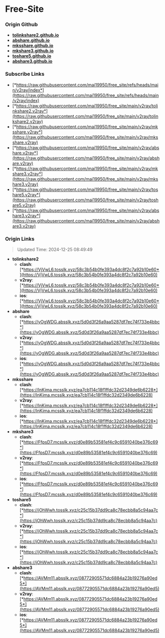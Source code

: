 # Free-Site

### Origin Github

- [**tolinkshare2.github.io**](https://github.com/tolinkshare2/tolinkshare2.github.io)
- [**abshare.github.io**](https://github.com/abshare/abshare.github.io)
- [**mksshare.github.io**](https://github.com/mksshare/mksshare.github.io)
- [**mkshare3.github.io**](https://github.com/mkshare3/mkshare3.github.io)
- [**toshare5.github.io**](https://github.com/toshare5/toshare5.github.io)
- [**abshare3.github.io**](https://github.com/abshare3/abshare3.github.io)

### Subscribe Links

- [*https://raw.githubusercontent.com/mai19950/free_site/refs/heads/main/v2ray/index*](https://raw.githubusercontent.com/mai19950/free_site/refs/heads/main/v2ray/index)
- [*https://raw.githubusercontent.com/mai19950/free_site/main/v2ray/tolinkshare2.v2ray*](https://raw.githubusercontent.com/mai19950/free_site/main/v2ray/tolinkshare2.v2ray)
- [*https://raw.githubusercontent.com/mai19950/free_site/main/v2ray/mksshare.v2ray*](https://raw.githubusercontent.com/mai19950/free_site/main/v2ray/mksshare.v2ray)
- [*https://raw.githubusercontent.com/mai19950/free_site/main/v2ray/abshare.v2ray*](https://raw.githubusercontent.com/mai19950/free_site/main/v2ray/abshare.v2ray)
- [*https://raw.githubusercontent.com/mai19950/free_site/main/v2ray/mkshare3.v2ray*](https://raw.githubusercontent.com/mai19950/free_site/main/v2ray/mkshare3.v2ray)
- [*https://raw.githubusercontent.com/mai19950/free_site/main/v2ray/toshare5.v2ray*](https://raw.githubusercontent.com/mai19950/free_site/main/v2ray/toshare5.v2ray)
- [*https://raw.githubusercontent.com/mai19950/free_site/main/v2ray/abshare3.v2ray*](https://raw.githubusercontent.com/mai19950/free_site/main/v2ray/abshare3.v2ray)

### Origin Links

> Updated Time: 2024-12-25 08:49:49

- **tolinkshare2**
  - **clash**: [*https://VjVwL6.tosslk.xyz/58c3b54b0fe393a4dc8f2c7a92b10e60*](https://VjVwL6.tosslk.xyz/58c3b54b0fe393a4dc8f2c7a92b10e60)
  - **v2ray**: [*https://VjVwL6.tosslk.xyz/58c3b54b0fe393a4dc8f2c7a92b10e60*](https://VjVwL6.tosslk.xyz/58c3b54b0fe393a4dc8f2c7a92b10e60)
  - **ios**: [*https://VjVwL6.tosslk.xyz/58c3b54b0fe393a4dc8f2c7a92b10e60*](https://VjVwL6.tosslk.xyz/58c3b54b0fe393a4dc8f2c7a92b10e60)
- **abshare**
  - **clash**: [*https://yOgWDG.absslk.xyz/5d0d3f26a9aa5287df7ec74f733e4bbc*](https://yOgWDG.absslk.xyz/5d0d3f26a9aa5287df7ec74f733e4bbc)
  - **v2ray**: [*https://yOgWDG.absslk.xyz/5d0d3f26a9aa5287df7ec74f733e4bbc*](https://yOgWDG.absslk.xyz/5d0d3f26a9aa5287df7ec74f733e4bbc)
  - **ios**: [*https://yOgWDG.absslk.xyz/5d0d3f26a9aa5287df7ec74f733e4bbc*](https://yOgWDG.absslk.xyz/5d0d3f26a9aa5287df7ec74f733e4bbc)
- **mksshare**
  - **clash**: [*https://InKima.mcsslk.xyz/ea7cb114c18f1ffdc32d2349de6b6228*](https://InKima.mcsslk.xyz/ea7cb114c18f1ffdc32d2349de6b6228)
  - **v2ray**: [*https://InKima.mcsslk.xyz/ea7cb114c18f1ffdc32d2349de6b6228*](https://InKima.mcsslk.xyz/ea7cb114c18f1ffdc32d2349de6b6228)
  - **ios**: [*https://InKima.mcsslk.xyz/ea7cb114c18f1ffdc32d2349de6b6228*](https://InKima.mcsslk.xyz/ea7cb114c18f1ffdc32d2349de6b6228)
- **mkshare3**
  - **clash**: [*https://FfpsD7.mcsslk.xyz/d0e89b53581ef4c9c6591040be376c69*](https://FfpsD7.mcsslk.xyz/d0e89b53581ef4c9c6591040be376c69)
  - **v2ray**: [*https://FfpsD7.mcsslk.xyz/d0e89b53581ef4c9c6591040be376c69*](https://FfpsD7.mcsslk.xyz/d0e89b53581ef4c9c6591040be376c69)
  - **ios**: [*https://FfpsD7.mcsslk.xyz/d0e89b53581ef4c9c6591040be376c69*](https://FfpsD7.mcsslk.xyz/d0e89b53581ef4c9c6591040be376c69)
- **toshare5**
  - **clash**: [*https://jOhWwh.tosslk.xyz/c25c15b37dd9ca8c78ecbb8a5c94aa7c*](https://jOhWwh.tosslk.xyz/c25c15b37dd9ca8c78ecbb8a5c94aa7c)
  - **v2ray**: [*https://jOhWwh.tosslk.xyz/c25c15b37dd9ca8c78ecbb8a5c94aa7c*](https://jOhWwh.tosslk.xyz/c25c15b37dd9ca8c78ecbb8a5c94aa7c)
  - **ios**: [*https://jOhWwh.tosslk.xyz/c25c15b37dd9ca8c78ecbb8a5c94aa7c*](https://jOhWwh.tosslk.xyz/c25c15b37dd9ca8c78ecbb8a5c94aa7c)
- **abshare3**
  - **clash**: [*https://AVMm11.absslk.xyz/08772905571dc6884a23b19276a90ed5*](https://AVMm11.absslk.xyz/08772905571dc6884a23b19276a90ed5)
  - **v2ray**: [*https://AVMm11.absslk.xyz/08772905571dc6884a23b19276a90ed5*](https://AVMm11.absslk.xyz/08772905571dc6884a23b19276a90ed5)
  - **ios**: [*https://AVMm11.absslk.xyz/08772905571dc6884a23b19276a90ed5*](https://AVMm11.absslk.xyz/08772905571dc6884a23b19276a90ed5)
